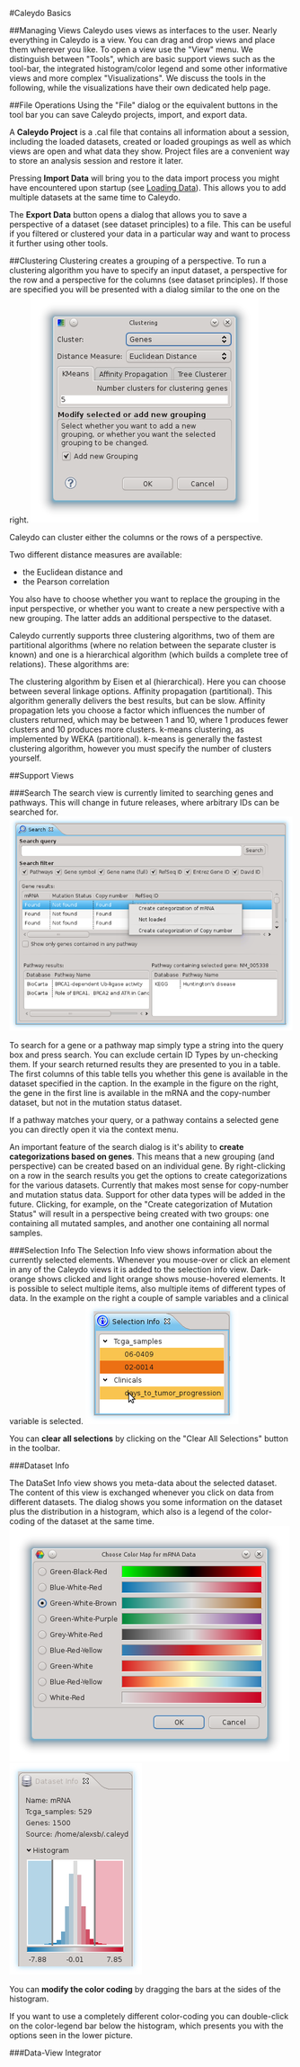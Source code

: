 #Caleydo Basics

##Managing Views
Caleydo uses views as interfaces to the user. Nearly everything in Caleydo is a view. You can drag and drop views and place them wherever you like. To open a view use the "View" menu. We distinguish between "Tools", which are basic support views such as the tool-bar, the integrated histogram/color legend and some other informative views and more complex "Visualizations". We discuss the tools in the following, while the visualizations have their own dedicated help page.

##File Operations
Using the "File" dialog or the equivalent buttons in the tool bar you can save Caleydo projects, import, and export data.

A **Caleydo Project** is a .cal file that contains all information about a session, including the loaded datasets, created or loaded groupings as well as which views are open and what data they show. Project files are a convenient way to store an analysis session and restore it later.

Pressing **Import Data** will bring you to the data import process you might have encountered upon startup (see [Loading Data](loading.md)). This allows you to add multiple datasets at the same time to Caleydo.

The **Export Data** button opens a dialog that allows you to save a perspective of a dataset (see dataset principles) to a file. This can be useful if you filtered or clustered your data in a particular way and want to process it further using other tools.

##Clustering
Clustering creates a grouping of a perspective. To run a clustering algorithm you have to specify an input dataset, a perspective for the row and a perspective for the columns (see dataset principles). If those are specified you will be presented with a dialog similar to the one on the right.
![""](i/clustering.png "Clustering GUI")

Caleydo can cluster either the columns or the rows of a perspective.

Two different distance measures are available:

 * the Euclidean distance and
 * the Pearson correlation
 
You also have to choose whether you want to replace the grouping in the input perspective, or whether you want to create a new perspective with a new grouping. The latter adds an additional perspective to the dataset.

Caleydo currently supports three clustering algorithms, two of them are partitional algorithms (where no relation between the separate cluster is known) and one is a hierarchical algorithm (which builds a complete tree of relations). These algorithms are:

The clustering algorithm by Eisen et al (hierarchical). Here you can choose between several linkage options.
Affinity propagation (partitional). This algorithm generally delivers the best results, but can be slow. Affinity propagation lets you choose a factor which influences the number of clusters returned, which may be between 1 and 10, where 1 produces fewer clusters and 10 produces more clusters.
k-means clustering, as implemented by WEKA (partitional). k-means is generally the fastest clustering algorithm, however you must specify the number of clusters yourself.

##Support Views

###Search
The search view is currently limited to searching genes and pathways. This will change in future releases, where arbitrary IDs can be searched for.
![""](i/search.png "Search GUI")

To search for a gene or a pathway map simply type a string into the query box and press search. You can exclude certain ID Types by un-checking them. If your search returned results they are presented to you in a table. The first columns of this table tells you whether this gene is available in the dataset specified in the caption. In the example in the figure on the right, the gene in the first line is available in the mRNA and the copy-number dataset, but not in the mutation status dataset.

If a pathway matches your query, or a pathway contains a selected gene you can directly open it via the context menu.

An important feature of the search dialog is it's ability to **create categorizations based on genes**. This means that a new grouping (and perspective) can be created based on an individual gene. By right-clicking on a row in the search results you get the options to create categorizations for the various datasets. Currently that makes most sense for copy-number and mutation status data. Support for other data types will be added in the future. Clicking, for example, on the "Create categorization of Mutation Status" will result in a perspective being created with two groups: one containing all mutated samples, and another one containing all normal samples.

###Selection Info
The Selection Info view shows information about the currently selected elements. Whenever you mouse-over or click an element in any of the Caleydo views it is added to the selection info view. Dark-orange shows clicked and light orange shows mouse-hovered elements. It is possible to select multiple items, also multiple items of different types of data. In the example on the right a couple of sample variables and a clinical variable is selected.
![""](i/selection_info.png "Selection Info GUI")

You can **clear all selections** by clicking on the "Clear All Selections" button in the toolbar.

###Dataset Info

The DataSet Info view shows you meta-data about the selected dataset. The content of this view is exchanged whenever you click on data from different datasets. The dialog shows you some information on the dataset plus the distribution in a histogram, which also is a legend of the color-coding of the dataset at the same time.
![""](i/color_chooser.png "Color Chooser GUI")
![""](i/dataset_info.png "Dataset Info GUI")

You can **modify the color coding** by dragging the bars at the sides of the histogram.

If you want to use a completely different color-coding you can double-click on the color-legend bar below the histogram, which presents you with the options seen in the lower picture.

###Data-View Integrator
[](include:views/dvi.md)
